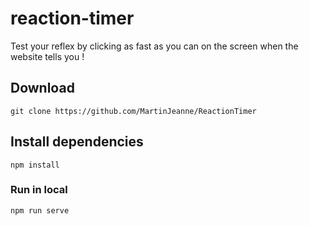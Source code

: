 # reaction-timer
Test your reflex by clicking as fast as you can on the screen when the website tells you !


## Download
```
git clone https://github.com/MartinJeanne/ReactionTimer
```

## Install dependencies
```
npm install
```

### Run in local
```
npm run serve
```
